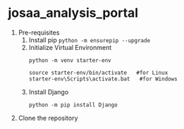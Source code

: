 # josaa_analysis_portal

1. Pre-requisites
   1. Install pip
      `python -m ensurepip --upgrade`
   2. Initialize Virtual Environment
      ```
      python -m venv starter-env
      ```
      ```
      source starter-env/bin/activate   #for Linux
      starter-env\Scripts\activate.bat   #for Windows
      ```
   3. Install Django
      ```
      python -m pip install Django
      ```
3. Clone the repository
